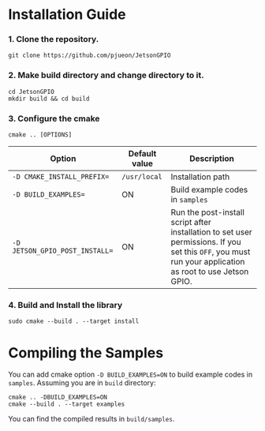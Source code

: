 # Installation Guide
### 1. Clone the repository.
```
git clone https://github.com/pjueon/JetsonGPIO
```

### 2. Make build directory and change directory to it. 

```
cd JetsonGPIO
mkdir build && cd build
```

### 3. Configure the cmake
```
cmake .. [OPTIONS]
```

|Option|Default value|Description|
|------|-------------|-----------|
|`-D CMAKE_INSTALL_PREFIX=`|`/usr/local`|Installation path|
|`-D BUILD_EXAMPLES=`|ON|Build example codes in `samples`|
|`-D JETSON_GPIO_POST_INSTALL=`|ON|Run the post-install script after installation to set user permissions. If you set this `OFF`, you must run your application as root to use Jetson GPIO.|

### 4. Build and Install the library
```
sudo cmake --build . --target install
```

# Compiling the Samples
You can add cmake option `-D BUILD_EXAMPLES=ON` to build example codes in `samples`.
Assuming you are in `build` directory:
```
cmake .. -DBUILD_EXAMPLES=ON
cmake --build . --target examples 
```
You can find the compiled results in `build/samples`.
